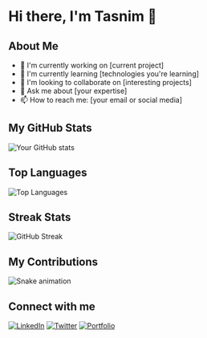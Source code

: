 # Hi there, I'm Tasnim 👋

## About Me
- 🔭 I'm currently working on [current project]
- 🌱 I'm currently learning [technologies you're learning]
- 👯 I'm looking to collaborate on [interesting projects]
- 💬 Ask me about [your expertise]
- 📫 How to reach me: [your email or social media]

## My GitHub Stats
![Your GitHub stats](https://github-readme-stats.vercel.app/api?username=yourusername&show_icons=true&theme=radical)

## Top Languages
![Top Languages](https://github-readme-stats.vercel.app/api/top-langs/?username=yourusername&layout=compact&theme=radical)

## Streak Stats
![GitHub Streak](https://github-readme-streak-stats.herokuapp.com/?user=yourusername&theme=radical)

## My Contributions
![Snake animation](https://github.com/yourusername/yourusername/blob/output/github-contribution-grid-snake.svg)

## Connect with me
[![LinkedIn](https://img.shields.io/badge/LinkedIn-0077B5?style=for-the-badge&logo=linkedin&logoColor=white)](your-linkedin-url)
[![Twitter](https://img.shields.io/badge/Twitter-1DA1F2?style=for-the-badge&logo=twitter&logoColor=white)](your-twitter-url)
[![Portfolio](https://img.shields.io/badge/Portfolio-FF5722?style=for-the-badge&logo=todoist&logoColor=white)](your-portfolio-url)
